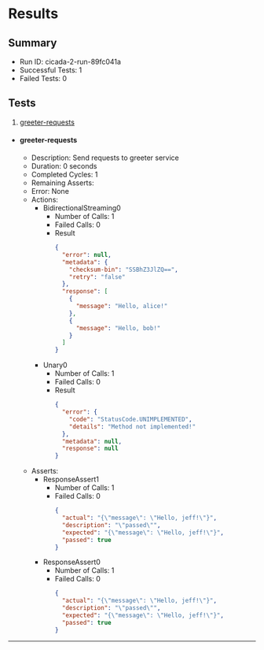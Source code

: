 # Results

## Summary

* Run ID: cicada-2-run-89fc041a
* Successful Tests: 1
* Failed Tests: 0

## Tests
1. [greeter-requests](#greeter-requests)
* #### greeter-requests
    - Description: Send requests to greeter service
    - Duration: 0 seconds
    - Completed Cycles: 1
    - Remaining Asserts: 
    - Error: None
    - Actions:
        * BidirectionalStreaming0
            - Number of Calls: 1
            - Failed Calls: 0
            - Result
                ```json
                {
                  "error": null,
                  "metadata": {
                    "checksum-bin": "SSBhZ3JlZQ==",
                    "retry": "false"
                  },
                  "response": [
                    {
                      "message": "Hello, alice!"
                    },
                    {
                      "message": "Hello, bob!"
                    }
                  ]
                }
                ```
        * Unary0
            - Number of Calls: 1
            - Failed Calls: 0
            - Result
                ```json
                {
                  "error": {
                    "code": "StatusCode.UNIMPLEMENTED",
                    "details": "Method not implemented!"
                  },
                  "metadata": null,
                  "response": null
                }
                ```
    - Asserts:
        * ResponseAssert1
            - Number of Calls: 1
            - Failed Calls: 0
                ```json
                {
                  "actual": "{\"message\": \"Hello, jeff!\"}",
                  "description": "\"passed\"",
                  "expected": "{\"message\": \"Hello, jeff!\"}",
                  "passed": true
                }
                ```
        * ResponseAssert0
            - Number of Calls: 1
            - Failed Calls: 0
                ```json
                {
                  "actual": "{\"message\": \"Hello, jeff!\"}",
                  "description": "\"passed\"",
                  "expected": "{\"message\": \"Hello, jeff!\"}",
                  "passed": true
                }
                ```
---
